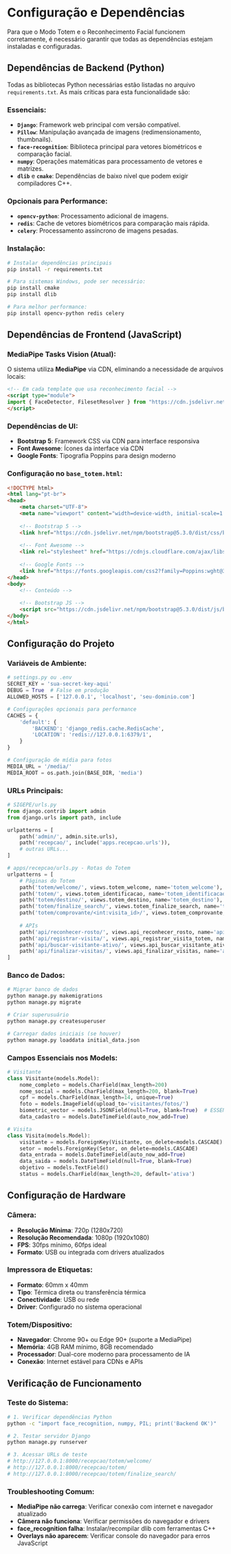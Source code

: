 # Configuração e Dependências

Para que o Modo Totem e o Reconhecimento Facial funcionem corretamente, é necessário garantir que todas as dependências estejam instaladas e configuradas.

## Dependências de Backend (Python)

Todas as bibliotecas Python necessárias estão listadas no arquivo `requirements.txt`. As mais críticas para esta funcionalidade são:

### **Essenciais:**
-   **`Django`**: Framework web principal com versão compatível.
-   **`Pillow`**: Manipulação avançada de imagens (redimensionamento, thumbnails).
-   **`face-recognition`**: Biblioteca principal para vetores biométricos e comparação facial.
-   **`numpy`**: Operações matemáticas para processamento de vetores e matrizes.
-   **`dlib`** e **`cmake`**: Dependências de baixo nível que podem exigir compiladores C++.

### **Opcionais para Performance:**
-   **`opencv-python`**: Processamento adicional de imagens.
-   **`redis`**: Cache de vetores biométricos para comparação mais rápida.
-   **`celery`**: Processamento assíncrono de imagens pesadas.

### **Instalação:**
```bash
# Instalar dependências principais
pip install -r requirements.txt

# Para sistemas Windows, pode ser necessário:
pip install cmake
pip install dlib

# Para melhor performance:
pip install opencv-python redis celery
```

## Dependências de Frontend (JavaScript)

### **MediaPipe Tasks Vision (Atual):**
O sistema utiliza **MediaPipe** via CDN, eliminando a necessidade de arquivos locais:

```html
<!-- Em cada template que usa reconhecimento facial -->
<script type="module">
import { FaceDetector, FilesetResolver } from "https://cdn.jsdelivr.net/npm/@mediapipe/tasks-vision/vision_bundle.js";
</script>
```

### **Dependências de UI:**
-   **Bootstrap 5**: Framework CSS via CDN para interface responsiva
-   **Font Awesome**: Ícones da interface via CDN
-   **Google Fonts**: Tipografia Poppins para design moderno

### **Configuração no `base_totem.html`:**
```html
<!DOCTYPE html>
<html lang="pt-br">
<head>
    <meta charset="UTF-8">
    <meta name="viewport" content="width=device-width, initial-scale=1.0">
    
    <!-- Bootstrap 5 -->
    <link href="https://cdn.jsdelivr.net/npm/bootstrap@5.3.0/dist/css/bootstrap.min.css" rel="stylesheet">
    
    <!-- Font Awesome -->
    <link rel="stylesheet" href="https://cdnjs.cloudflare.com/ajax/libs/font-awesome/6.4.0/css/all.min.css">
    
    <!-- Google Fonts -->
    <link href="https://fonts.googleapis.com/css2?family=Poppins:wght@300;400;500;600;700&display=swap" rel="stylesheet">
</head>
<body>
    <!-- Conteúdo -->
    
    <!-- Bootstrap JS -->
    <script src="https://cdn.jsdelivr.net/npm/bootstrap@5.3.0/dist/js/bootstrap.bundle.min.js"></script>
</body>
</html>
```

## Configuração do Projeto

### **Variáveis de Ambiente:**
```python
# settings.py ou .env
SECRET_KEY = 'sua-secret-key-aqui'
DEBUG = True  # False em produção
ALLOWED_HOSTS = ['127.0.0.1', 'localhost', 'seu-dominio.com']

# Configurações opcionais para performance
CACHES = {
    'default': {
        'BACKEND': 'django_redis.cache.RedisCache',
        'LOCATION': 'redis://127.0.0.1:6379/1',
    }
}

# Configuração de mídia para fotos
MEDIA_URL = '/media/'
MEDIA_ROOT = os.path.join(BASE_DIR, 'media')
```

### **URLs Principais:**
```python
# SIGEPE/urls.py
from django.contrib import admin
from django.urls import path, include

urlpatterns = [
    path('admin/', admin.site.urls),
    path('recepcao/', include('apps.recepcao.urls')),
    # outras URLs...
]

# apps/recepcao/urls.py - Rotas do Totem
urlpatterns = [
    # Páginas do Totem
    path('totem/welcome/', views.totem_welcome, name='totem_welcome'),
    path('totem/', views.totem_identificacao, name='totem_identificacao'),
    path('totem/destino/', views.totem_destino, name='totem_destino'),
    path('totem/finalize_search/', views.totem_finalize_search, name='totem_finalize_search'),
    path('totem/comprovante/<int:visita_id>/', views.totem_comprovante, name='totem_comprovante'),
    
    # APIs
    path('api/reconhecer-rosto/', views.api_reconhecer_rosto, name='api_reconhecer_rosto'),
    path('api/registrar-visita/', views.api_registrar_visita_totem, name='api_registrar_visita_totem'),
    path('api/buscar-visitante-ativo/', views.api_buscar_visitante_ativo, name='api_buscar_visitante_ativo'),
    path('api/finalizar-visitas/', views.api_finalizar_visitas, name='api_finalizar_visitas'),
]
```

### **Banco de Dados:**
```bash
# Migrar banco de dados
python manage.py makemigrations
python manage.py migrate

# Criar superusuário
python manage.py createsuperuser

# Carregar dados iniciais (se houver)
python manage.py loaddata initial_data.json
```

### **Campos Essenciais nos Models:**
```python
# Visitante
class Visitante(models.Model):
    nome_completo = models.CharField(max_length=200)
    nome_social = models.CharField(max_length=200, blank=True)
    cpf = models.CharField(max_length=14, unique=True)
    foto = models.ImageField(upload_to='visitantes/fotos/')
    biometric_vector = models.JSONField(null=True, blank=True)  # ESSENCIAL
    data_cadastro = models.DateTimeField(auto_now_add=True)

# Visita
class Visita(models.Model):
    visitante = models.ForeignKey(Visitante, on_delete=models.CASCADE)
    setor = models.ForeignKey(Setor, on_delete=models.CASCADE)
    data_entrada = models.DateTimeField(auto_now_add=True)
    data_saida = models.DateTimeField(null=True, blank=True)
    objetivo = models.TextField()
    status = models.CharField(max_length=20, default='ativa')
```

## Configuração de Hardware

### **Câmera:**
-   **Resolução Mínima**: 720p (1280x720)
-   **Resolução Recomendada**: 1080p (1920x1080)
-   **FPS**: 30fps mínimo, 60fps ideal
-   **Formato**: USB ou integrada com drivers atualizados

### **Impressora de Etiquetas:**
-   **Formato**: 60mm x 40mm
-   **Tipo**: Térmica direta ou transferência térmica
-   **Conectividade**: USB ou rede
-   **Driver**: Configurado no sistema operacional

### **Totem/Dispositivo:**
-   **Navegador**: Chrome 90+ ou Edge 90+ (suporte a MediaPipe)
-   **Memória**: 4GB RAM mínimo, 8GB recomendado
-   **Processador**: Dual-core moderno para processamento de IA
-   **Conexão**: Internet estável para CDNs e APIs

## Verificação de Funcionamento

### **Teste do Sistema:**
```bash
# 1. Verificar dependências Python
python -c "import face_recognition, numpy, PIL; print('Backend OK')"

# 2. Testar servidor Django
python manage.py runserver

# 3. Acessar URLs de teste
# http://127.0.0.1:8000/recepcao/totem/welcome/
# http://127.0.0.1:8000/recepcao/totem/
# http://127.0.0.1:8000/recepcao/totem/finalize_search/
```

### **Troubleshooting Comum:**
-   **MediaPipe não carrega**: Verificar conexão com internet e navegador atualizado
-   **Câmera não funciona**: Verificar permissões do navegador e drivers
-   **face_recognition falha**: Instalar/recompilar dlib com ferramentas C++
-   **Overlays não aparecem**: Verificar console do navegador para erros JavaScript 